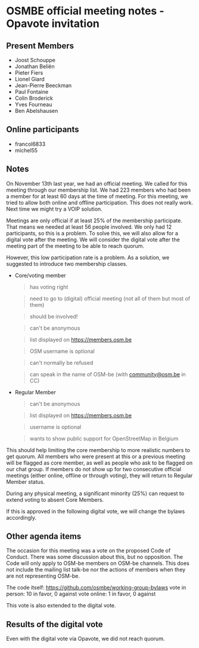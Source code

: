 # OSMBE official meeting notes - Opavote invitation

## Present Members

- Joost Schouppe
- Jonathan Beliën
- Pieter Fiers
- Lionel Giard
- Jean-Pierre Beeckman
- Paul Fontaine
- Colin Broderick
- Yves Fourneau
- Ben Abelshausen

## Online participants

- francol6833
- michel55

## Notes

On November 13th last year, we had an official meeting. We called for this meeting through our membership list. We had 223 members who had been a member for at least 60 days at the time of meeting. 
For this meeting, we tried to allow both online and offline participation. This does not really work. Next time we might try a VOIP solution. 

Meetings are only official if at least 25% of the membership participate. That means we needed at least 56 people involved. We only had 12 participants, so this is a problem. To solve this, we will also allow for a digital vote after the meeting. 
We will consider the digital vote after the meeting part of the meeting to be able to reach quorum.

However, this low participation rate is a problem. As a solution, we suggested to introduce two membership classes. 

* Core/voting member

    > has voting right

    > need to go to (digital) official meeting (not all of them but most of them)

    > should be involved!

    > can't be anonymous

    > list displayed on https://members.osm.be

    > OSM username is optional

    > can't normally be refused

    > can speak in the name of OSM-be (with community@osm.be in CC)

* Regular Member

    > can't be anonymous

    > list displayed on https://members.osm.be

    > username is optional

    > wants to show public support for OpenStreetMap in Belgium


This should help limiting the core membership to more realistic numbers to get quorum. All members who were present at this or a previous meeting will be flagged as core member, as well as people who ask to be flagged on our chat group. If members do not show up for two consecutive official meetings (either online, offline or through voting), they will return to Regular Member status.

During any physical meeting, a significant minority (25%) can request to extend voting to absent Core Members.

If this is approved in the following digital vote, we will change the bylaws accordingly.

## Other agenda items

The occasion for this meeting was a vote on the proposed Code of Conduct. There was some discussion about this, but no opposition. The Code will only apply to OSM-be members on OSM-be channels. This does not include the mailing list talk-be nor the actions of members when they are not representing OSM-be.

The code itself: https://github.com/osmbe/working-group-bylaws
vote in person: 10 in favor, 0 against
vote online: 1 in favor, 0 against

This vote is also extended to the digital vote.


## Results of the digital vote

Even with the digital vote via Opavote, we did not reach quorum.

